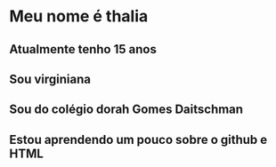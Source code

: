 # Meu nome é thalia 
## Atualmente tenho 15 anos
## Sou virginiana 
## Sou do colégio dorah Gomes Daitschman
## Estou aprendendo um pouco sobre o github e HTML 
#
